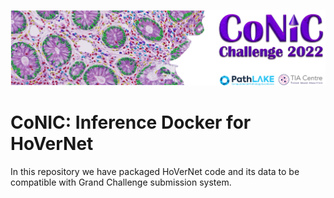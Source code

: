 

<p align="center">
  <img src="doc/conic_banner.png">
</p>

# CoNIC: Inference Docker for HoVerNet

In this repository we have packaged HoVerNet code and its data to be compatible with Grand Challenge submission system.

